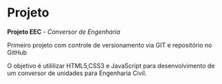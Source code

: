 # Projeto
 **Projeto EEC** - *Conversor de Engenharia*

 Primeiro projeto com controle de versionamento via GIT e repositório no GitHub

 O objetivo é utililizar HTML5,CSS3 e JavaScript para desenvolvimento de um conversor de unidades para Engenharia Civil.
 
